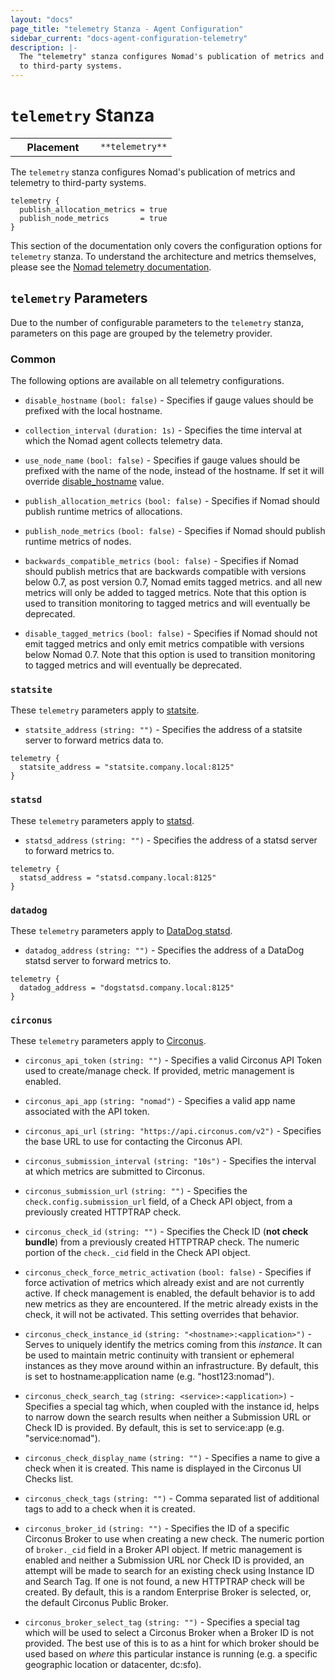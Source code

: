 ```yaml
---
layout: "docs"
page_title: "telemetry Stanza - Agent Configuration"
sidebar_current: "docs-agent-configuration-telemetry"
description: |-
  The "telemetry" stanza configures Nomad's publication of metrics and telemetry
  to third-party systems.
---
```


# `telemetry` Stanza

<table class="table table-bordered table-striped">
  <tr>
    <th width="120">Placement</th>
    <td>
      <code>**telemetry**</code>
    </td>
  </tr>
</table>


The `telemetry` stanza configures Nomad's publication of metrics and telemetry
to third-party systems.

```hcl
telemetry {
  publish_allocation_metrics = true
  publish_node_metrics       = true
}
```

This section of the documentation only covers the configuration options for
`telemetry` stanza. To understand the architecture and metrics themselves,
please see the [Nomad telemetry documentation](/docs/agent/telemetry.html).

## `telemetry` Parameters

Due to the number of configurable parameters to the `telemetry` stanza,
parameters on this page are grouped by the telemetry provider.

### Common

The following options are available on all telemetry configurations.

- `disable_hostname` `(bool: false)` - Specifies if gauge values should be
  prefixed with the local hostname.

- `collection_interval` `(duration: 1s)` - Specifies the time interval at which
  the Nomad agent collects telemetry data.

- `use_node_name` `(bool: false)` - Specifies if gauge values should be
  prefixed with the name of the node, instead of the hostname. If set it will
  override [disable_hostname](#disable_hostname) value.

- `publish_allocation_metrics` `(bool: false)` - Specifies if Nomad should
  publish runtime metrics of allocations.

- `publish_node_metrics` `(bool: false)` - Specifies if Nomad should publish
  runtime metrics of nodes.

- `backwards_compatible_metrics` `(bool: false)` - Specifies if Nomad should
  publish metrics that are backwards compatible with versions below 0.7, as
  post version 0.7, Nomad emits tagged metrics. and all new metrics will
  only be added to tagged metrics. Note that this option is used to transition
  monitoring to tagged metrics and will eventually be deprecated.


- `disable_tagged_metrics` `(bool: false)` - Specifies if Nomad should not emit
  tagged metrics and only emit metrics compatible with versions below Nomad
  0.7. Note that this option is used to transition monitoring to tagged
  metrics and will eventually be deprecated.



### `statsite`

These `telemetry` parameters apply to
[statsite](https://github.com/armon/statsite).

- `statsite_address` `(string: "")` - Specifies the address of a statsite server
  to forward metrics data to.

```hcl
telemetry {
  statsite_address = "statsite.company.local:8125"
}
```

### `statsd`

These `telemetry` parameters apply to
[statsd](https://github.com/etsy/statsd).

- `statsd_address` `(string: "")` - Specifies the address of a statsd server to
  forward metrics to.

```hcl
telemetry {
  statsd_address = "statsd.company.local:8125"
}
```

### `datadog`

These `telemetry` parameters apply to
[DataDog statsd](https://github.com/DataDog/dd-agent).

- `datadog_address` `(string: "")` - Specifies the address of a DataDog statsd
  server to forward metrics to.

```hcl
telemetry {
  datadog_address = "dogstatsd.company.local:8125"
}
```

### `circonus`

These `telemetry` parameters apply to
[Circonus](http://circonus.com/).

- `circonus_api_token` `(string: "")` - Specifies a valid Circonus API Token
  used to create/manage check. If provided, metric management is enabled.

- `circonus_api_app` `(string: "nomad")` - Specifies a valid app name associated
  with the API token.

- `circonus_api_url` `(string: "https://api.circonus.com/v2")` - Specifies the
  base URL to use for contacting the Circonus API.

- `circonus_submission_interval` `(string: "10s")` - Specifies the interval at
  which metrics are submitted to Circonus.

- `circonus_submission_url` `(string: "")` - Specifies the
  `check.config.submission_url` field, of a Check API object, from a previously
  created HTTPTRAP check.

- `circonus_check_id` `(string: "")` - Specifies the Check ID (**not check
  bundle**) from a previously created HTTPTRAP check. The numeric portion of the
  `check._cid` field in the Check API object.

- `circonus_check_force_metric_activation` `(bool: false)` - Specifies if force
  activation of metrics which already exist and are not currently active. If
  check management is enabled, the default behavior is to add new metrics as
  they are encountered. If the metric already exists in the check, it will
  not be activated. This setting overrides that behavior.

- `circonus_check_instance_id` `(string: "<hostname>:<application>")` - Serves
  to uniquely identify the metrics coming from this *instance*.  It can be used
  to maintain metric continuity with transient or ephemeral instances as they
  move around within an infrastructure. By default, this is set to
  hostname:application name (e.g. "host123:nomad").

- `circonus_check_search_tag` `(string: <service>:<application>)` - Specifies a
  special tag which, when coupled with the instance id, helps to narrow down the
  search results when neither a Submission URL or Check ID is provided. By
  default, this is set to service:app (e.g. "service:nomad").

- `circonus_check_display_name` `(string: "")` - Specifies a name to give a
   check when it is created. This name is displayed in the Circonus UI Checks
   list.

- `circonus_check_tags` `(string: "")` - Comma separated list of additional
  tags to add to a check when it is created.

- `circonus_broker_id` `(string: "")` - Specifies the ID of a specific Circonus
  Broker to use when creating a new check. The numeric portion of `broker._cid`
  field in a Broker API object. If metric management is enabled and neither a
  Submission URL nor Check ID is provided, an attempt will be made to search for
  an existing check using Instance ID and Search Tag. If one is not found, a new
  HTTPTRAP check will be created. By default, this is a random
  Enterprise Broker is selected, or, the default Circonus Public Broker.

- `circonus_broker_select_tag` `(string: "")` - Specifies a special tag which
  will be used to select a Circonus Broker when a Broker ID is not provided. The
  best use of this is to as a hint for which broker should be used based on
  *where* this particular instance is running (e.g. a specific geographic location or
  datacenter, dc:sfo).
